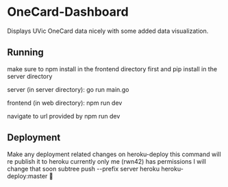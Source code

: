 # OneCard-Dashboard
Displays UVic OneCard data nicely with some added data visualization.

## Running
make sure to npm install in the frontend directory first and pip install in the server directory

server (in server directory): go run main.go

frontend (in web directory): npm run dev

navigate to url provided by npm run dev

## Deployment
Make any deployment related changes on heroku-deploy
this command will re publish it to heroku
currently only me (rwn42) has permissions I will change that soon
subtree push --prefix server heroku heroku-deploy:master
:pizza: